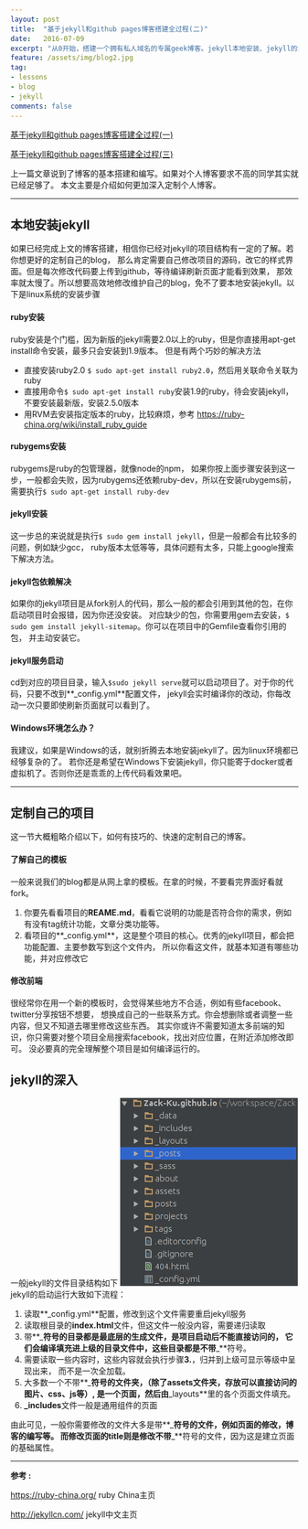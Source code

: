 ```yaml
---
layout: post
title:  "基于jekyll和github pages博客搭建全过程(二)"
date:   2016-07-09
excerpt: "从0开始，搭建一个拥有私人域名的专属geek博客。jekyll本地安装、jekyll的深入"
feature: /assets/img/blog2.jpg
tag:
- lessons 
- blog
- jekyll
comments: false
---
```


[基于jekyll和github pages博客搭建全过程(一)](http://zackku.com/built-blog)  
 
 
[基于jekyll和github pages博客搭建全过程(三)](http://zackku.com/built-blog-3)


上一篇文章说到了博客的基本搭建和编写。如果对个人博客要求不高的同学其实就已经足够了。
本文主要是介绍如何更加深入定制个人博客。

-----------

##  本地安装jekyll
如果已经完成上文的博客搭建，相信你已经对jekyll的项目结构有一定的了解。若你想更好的定制自己的blog，
那么肯定需要自己修改项目的源码，改它的样式界面。但是每次修改代码要上传到github，等待编译刷新页面才能看到效果，
那效率就太慢了。所以想要高效地修改维护自己的blog，免不了要本地安装jekyll。以下是linux系统的安装步骤

#### ruby安装
ruby安装是个门槛，因为新版的jekyll需要2.0以上的ruby，但是你直接用apt-get install命令安装，最多只会安装到1.9版本。
但是有两个巧妙的解决方法

- 直接安装ruby2.0 `$ sudo apt-get install ruby2.0`，然后用关联命令关联为ruby
- 直接用命令`$ sudo apt-get install ruby`安装1.9的ruby，待会安装jekyll，不要安装最新版，安装2.5.0版本
- 用RVM去安装指定版本的ruby，比较麻烦，参考 <https://ruby-china.org/wiki/install_ruby_guide>

#### rubygems安装
rubygems是ruby的包管理器，就像node的npm，
如果你按上面步骤安装到这一步，一般都会失败，因为rubygems还依赖ruby-dev，所以在安装rubygems前，
需要执行`$ sudo apt-get install ruby-dev`

#### jekyll安装
这一步总的来说就是执行`$ sudo gem install jekyll`，但是一般都会有比较多的问题，例如缺少gcc，
ruby版本太低等等，具体问题有太多，只能上google搜索下解决方法。

#### jekyll包依赖解决
如果你的jekyll项目是从fork别人的代码，那么一般的都会引用到其他的包，在你启动项目时会报错，因为你还没安装。
对应缺少的包，你需要用gem去安装，`$ sudo gem install jekyll-sitemap`。你可以在项目中的Gemfile查看你引用的包，
并主动安装它。

#### jekyll服务启动
cd到对应的项目目录，输入`$sudo jekyll serve`就可以启动项目了。对于你的代码，只要不改到**_config.yml**配置文件，
jekyll会实时编译你的改动，你每改动一次只要即使刷新页面就可以看到了。

#### Windows环境怎么办？
我建议，如果是Windows的话，就别折腾去本地安装jekyll了。因为linux环境都已经够复杂的了。
若你还是希望在Windows下安装jekyll，你只能寄于docker或者虚拟机了。否则你还是乖乖的上传代码看效果吧。

-----------

##  定制自己的项目
这一节大概粗略介绍以下，如何有技巧的、快速的定制自己的博客。

#### 了解自己的模板
一般来说我们的blog都是从网上拿的模板。在拿的时候，不要看完界面好看就fork。

1. 你要先看看项目的**REAME.md**，看看它说明的功能是否符合你的需求，例如有没有tag统计功能，文章分类功能等。
2. 看项目的**\_config.yml**，这是整个项目的核心。优秀的jekyll项目，都会把功能配置、主要参数写到这个文件内，
所以你看这文件，就基本知道有哪些功能，并对应修改它

#### 修改前端
很经常你在用一个新的模板时，会觉得某些地方不合适，例如有些facebook、twitter分享按钮不想要，
想换成自己的一些联系方式。你会想删除或者调整一些内容，但又不知道去哪里修改这些东西。
其实你或许不需要知道太多前端的知识，你只需要对整个项目全局搜索facebook，找出对应位置，在附近添加修改即可。
没必要真的完全理解整个项目是如何编译运行的。

## jekyll的深入
一般jekyll的文件目录结构如下
![folder of jekyll](/assets/img/folder-of-jekyll.png)
jekyll的启动运行大致如下流程：

1. 读取**\_config.yml**配置，修改到这个文件需要重启jekyll服务
2. 读取根目录的**index.html**文件，但这文件一般没内容，需要递归读取
3. 带**\_**符号的目录都是最底层的生成文件，是项目启动后不能直接访问的，
它们会编译填充进上级的目录文件中，这些目录都是不带**\_**符号。
4. 需要读取一些内容时，这些内容就会执行步骤**3.**，归并到上级可显示等级中呈现出来，
而不是一次全加载。
5. 大多数一个不带**\_**符号的文件夹，（除了assets文件夹，存放可以直接访问的图片、css、js等）,
是一个页面，然后由**\_layouts**里的各个页面文件填充。
6. **\_includes**文件一般是通用组件的页面

由此可见，一般你需要修改的文件大多是带**\_**符号的文件，例如页面的修改，博客的编写等。
而修改页面的title则是修改不带**\_**符号的文件，因为这是建立页面的基础属性。

------------------------------------  

**参考 :**  


<https://ruby-china.org/>  ruby China主页

<http://jekyllcn.com/>  jekyll中文主页
